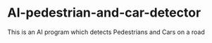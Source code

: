 # AI-pedestrian-and-car-detector
This is an AI program which detects Pedestrians and Cars on a road
